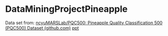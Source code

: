 # DataMiningProjectPineapple

Data set from: [ncyuMARSLab/PQC500: Pineapple Quality Classification 500 (PQC500) Dataset (github.com)](https://github.com/ncyuMARSLab/PQC500)
[ppt](https://docs.google.com/presentation/d/1EFydhra-BVqAkqtSXB3-nlfPL0YjWuiDs6tCKx9xQnk/edit#slide=id.g2e22d877e43_0_16)
